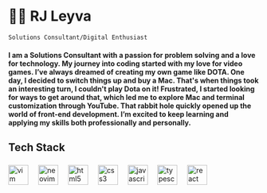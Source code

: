 # 👌🏻 RJ Leyva

`Solutions Consultant/Digital Enthusiast`

#### I am a Solutions Consultant with a passion for problem solving and a love for technology. My journey into coding started with my love for video games. I’ve always dreamed of creating my own game like DOTA. One day, I decided to switch things up and buy a Mac. That's when things took an interesting turn, I couldn't play Dota on it! Frustrated, I started looking for ways to get around that, which led me to explore Mac and terminal customization through YouTube. That rabbit hole quickly opened up the world of front-end development. I’m excited to keep learning and applying my skills both professionally and personally.

## Tech Stack

###

<div align="left">
  <img src="https://cdn.jsdelivr.net/gh/devicons/devicon/icons/vim/vim-original.svg" height="40" alt="vim logo"  />
  <img width="12" />
  <img src="https://skillicons.dev/icons?i=neovim" height="40" alt="neovim logo" />
  <img width="12" />
  <img src="https://cdn.jsdelivr.net/gh/devicons/devicon/icons/html5/html5-original.svg" height="40" alt="html5 logo"  />
  <img width="12" />
  <img src="https://cdn.jsdelivr.net/gh/devicons/devicon/icons/css3/css3-original.svg" height="40" alt="css3 logo"  />
  <img width="12" />
  <img src="https://cdn.jsdelivr.net/gh/devicons/devicon/icons/javascript/javascript-original.svg" height="40" alt="javascript logo"  />
  <img width="12" />
  <img src="https://cdn.jsdelivr.net/gh/devicons/devicon/icons/typescript/typescript-original.svg" height="40" alt="typescript logo"  />
  <img width="12" />
  <img src="https://cdn.jsdelivr.net/gh/devicons/devicon/icons/react/react-original.svg" height="40" alt="react logo"  />
</div>

###
